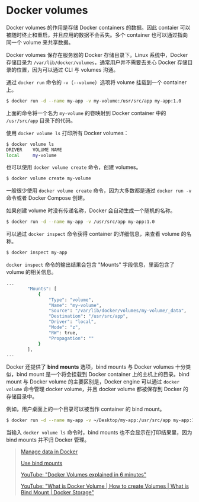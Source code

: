 # Docker volumes

Docker volumes 的作用是存储 Docker containers 的数据。因此 contaier 可以被随时终止和重启，并且应用的数据不会丢失。多个 container 也可以通过指向同一个 volume 来共享数据。

Docker volumes 保存在服务器的 Docker 存储目录下。Linux 系统中，Docker 存储目录为 `/var/lib/docker/volumes`，通常用户并不需要去关心 Docker 存储目录的位置，因为可以通过 CLI 与 volumes 沟通。

通过 `docker run` 命令的 `-v`（`--volume`）选项将 volume 挂载到一个 container 上。

```bash
$ docker run -d --name my-app -v my-volume:/usr/src/app my-app:1.0
```

上面的命令将一个名为 `my-volume` 的卷映射到 Docker container 中的 `/usr/src/app` 目录下的代码。

使用 `docker volume ls` 打印所有 Docker volumes：
```bash
$ docker volume ls
DRIVER    VOLUME NAME
local     my-volume  
```

也可以使用 `docker volume create` 命令，创建 volumes。
```bash
$ docker volume create my-volume
```

一般很少使用 `docker volume create` 命令，因为大多数都是通过 `docker run -v` 命令或者 Docker Compose 创建。

如果创建 volume 时没有传递名称，Docker 会自动生成一个随机的名称。
```bash
$ docker run -d --name my-app -v /usr/src/app my-app:1.0
```

可以通过 `docker inspect` 命令获得 container 的详细信息，来查看 volume 的名称。
```bash
$ docker inspect my-app
```

`docker inspect` 命令的输出结果会包含 "Mounts" 字段信息，里面包含了 volume 的相关信息。
```bash
...
        "Mounts": [
            {
                "Type": "volume",
                "Name": "my-volume",
                "Source": "/var/lib/docker/volumes/my-volume/_data",
                "Destination": "/usr/src/app",
                "Driver": "local",
                "Mode": "z",
                "RW": true,
                "Propagation": ""
            }
        ],
...
```

Docker 还提供了 **bind mounts** 选项，bind mounts 与 Docker volumes 十分类似，bind mount 是一个将会挂载到 Docker container 上的主机上的目录。bind mount 与 Docker volume 的主要区别是，Docker engine 可以通过 `docker volume` 命令管理 docker volume，并且 docker volume 都被保存到 Docker 的存储目录中。

例如，用户桌面上的一个目录可以被当作 container 的 bind mount。
```bash
$ docker run -d --name my-app -v ~/Desktop/my-app:/usr/src/app my-app:1.0
```

当输入 `docker volume ls` 命令时，bind mounts 也不会显示在打印结果里，因为 bind mounts 并不归 Docker 管理。

> [Manage data in Docker](https://docs.docker.com/storage/)
>
> [Use bind mounts](https://robertcooper.me/post/docker-guide#docker-volumes)
>
> [YouTube: "Docker Volumes explained in 6 minutes"](https://www.youtube.com/watch?v=p2PH_YPCsis&ab_channel=TechWorldwithNana)
>
> [YouTube: "What is Docker Volume | How to create Volumes | What is Bind Mount | Docker Storage"](https://www.youtube.com/watch?v=VOK06Q4QqvE&ab_channel=AutomationStepbyStep-RaghavPal)

